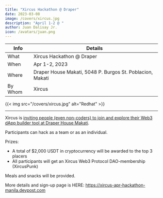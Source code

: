 ```yaml
---
title: "Xircus Hackathon @ Draper"
date: 2023-03-08
image: /covers/xircus.jpg
description: "April 1-2 @ "
author: Juan Dalisay Jr.
icon: /avatars/juan.png
---
```




Info | Details 
--- | ---
What | Xircus Hackathon @ Draper
When | Apr 1-2, 2023
Where | Draper House Makati, 5048 P. Burgos St. Poblacion, Makati
By Whom | Xircus

{{< img src="/covers/xircus.jpg" alt="Redhat" >}}


---



<!-- Xircus Web3 Protocol team and Draper Startup House (DSH).  -->


Xircus is [inviting people (even non-coders) to join and explore their Web3 dApp builder tool at Draper House Makati](https://xircus-apr-hackathon-manila.devpost.com/). 


Participants can hack as a team or as an individual.


Prizes:
- A total of $2,000 USDT in cryptocurrency will be awarded to the top 3 placers
- All participants will get an Xircus Web3 Protocol DAO-membership (XircusPunk)



Meals and snacks will be provided.

More details and sign-up page is HERE: https://xircus-apr-hackathon-manila.devpost.com


<!-- Don’t be afraid if you aren’t much of a tech person and if you don’t know how to code - you are exactly the right participant for this! 

Our Xircus Web3 tool is built for that - to let the no-coders and low coders explore the exciting world and possibilities of Web3. Drag and drop and bring your long awaited idea to life - yes, it’s easy as that.

 

So, don’t think too much about it and hesitate - register today, and we see you on March 11th! -->

 


<!-- Alibabacloud, huawei cloud, azure, AWS, Google, Red Hat -->


